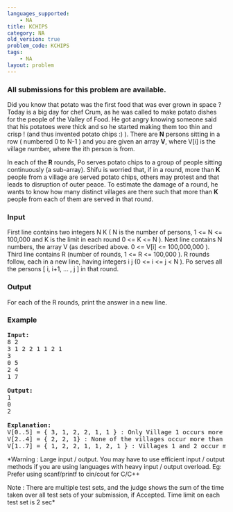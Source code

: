 ```yaml
---
languages_supported:
    - NA
title: KCHIPS
category: NA
old_version: true
problem_code: KCHIPS
tags:
    - NA
layout: problem
---
```

###  All submissions for this problem are available. 

Did you know that potato was the first food that was ever grown in space ? Today is a big day for chef Crum, as he was called to make potato dishes for the people of the Valley of Food. He got angry knowing someone said that his potatoes were thick and so he started making them too thin and crisp ! (and thus invented potato chips :) ). There are **N** persons sitting in a row ( numbered 0 to N-1 ) and you are given an array **V**, where V\[i\] is the village number, where the ith person is from.

In each of the **R** rounds, Po serves potato chips to a group of people sitting continuously (a sub-array). Shifu is worried that, if in a round, more than **K** people from a village are served potato chips, others may protest and that leads to disruption of outer peace. To estimate the damage of a round, he wants to know how many distinct villages are there such that more than **K** people from each of them are served in that round.

### Input

First line contains two integers N K ( N is the number of persons, 1 &lt;= N &lt;= 100,000 and K is the limit in each round 0 &lt;= K &lt;= N ). Next line contains N numbers, the array V (as described above. 0 &lt;= V\[i\] &lt;= 100,000,000 ). Third line contains R (number of rounds, 1 &lt;= R &lt;= 100,000 ). R rounds follow, each in a new line, having integers i j (0 &lt;= i &lt;= j &lt; N ). Po serves all the persons \[ i, i+1, ... , j \] in that round.

### Output

For each of the R rounds, print the answer in a new line.

### Example

<pre>
<b>Input:</b>
8 2
3 1 2 2 1 1 2 1
3
0 5
2 4
1 7

<b>Output:</b>
1
0
2

<b>Explanation:</b>
V[0..5] = { 3, 1, 2, 2, 1, 1 } : Only Village 1 occurs more than K ( = 2) times.
V[2..4] = { 2, 2, 1} : None of the villages occur more than 2 times.
V[1..7] = { 1, 2, 2, 1, 1, 2, 1 } : Villages 1 and 2 occur more than 2 times.
</pre>

*Warning : Large input / output. You may have to use efficient input / output methods if you are using languages with heavy input / output overload. Eg: Prefer using scanf/printf to cin/cout for C/C++ 

Note : There are multiple test sets, and the judge shows the sum of the time taken over all test sets of your submission, if Accepted. Time limit on each test set is 2 sec*
